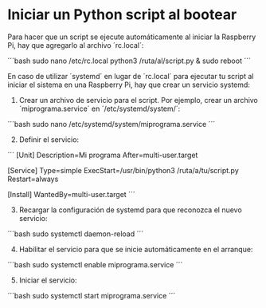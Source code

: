 # Iniciar un Python script al bootear

Para hacer que un script se ejecute automáticamente al iniciar la Raspberry Pi, hay que agregarlo al archivo ´rc.local´:

´´´bash
sudo nano /etc/rc.local
python3 /ruta/al/script.py &
sudo reboot
´´´

En caso de utilizar ´systemd´ en lugar de ´rc.local´ para ejecutar tu script al iniciar el sistema en una Raspberry Pi, hay que crear un servicio systemd:

1. Crear un archivo de servicio para el script. Por ejemplo, crear un archivo ´miprograma.service´ en ´/etc/systemd/system/´:

´´´bash
sudo nano /etc/systemd/system/miprograma.service
´´´

2. Definir el servicio:

´´´
[Unit]
Description=Mi programa
After=multi-user.target

[Service]
Type=simple
ExecStart=/usr/bin/python3 /ruta/a/tu/script.py
Restart=always

[Install]
WantedBy=multi-user.target
´´´

3. Recargar la configuración de systemd para que reconozca el nuevo servicio:

´´´bash
sudo systemctl daemon-reload
´´´

4. Habilitar el servicio para que se inicie automáticamente en el arranque:

´´´bash
sudo systemctl enable miprograma.service
´´´

5. Iniciar el servicio:

´´´bash
sudo systemctl start miprograma.service
´´´
